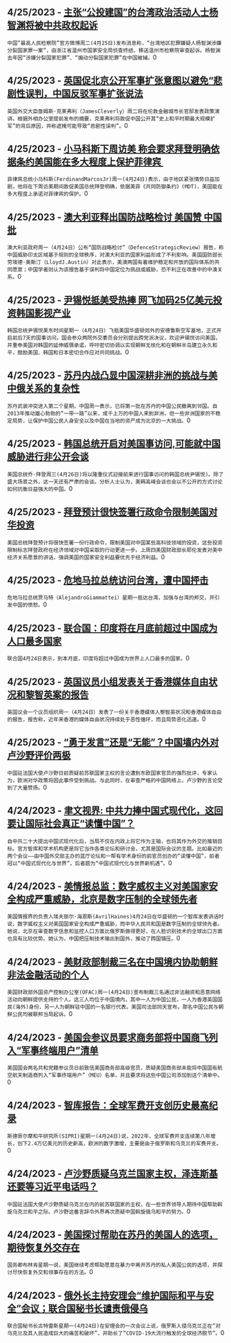 
  ## 4/25/2023 - [主张“公投建国”的台湾政治活动人士杨智渊将被中共政权起诉](https://www.voachinese.com/a/taiwan-activist-yang-to-be-indicted-in-china-20230425/7065043.html)
 ```中国”最高人民检察院”官方微博周二(4月25日)发布消息称，“台湾地区犯罪嫌疑人杨智渊涉嫌分裂国家罪一案”，由浙江省温州市国家安全局侦查终结，移送温州市检察院审查起诉。杨智渊去年因“涉嫌分裂国家犯罪”、“煽动分裂国家犯罪”在中国被捕。```0
  ## 4/25/2023 - [英国促北京公开军事扩张意图以避免“悲剧性误判，中国反驳军事扩张说法](https://www.voachinese.com/a/britain-warns-china-risk-tragic-miscalculation-20230425/7065012.html)
 ```英国外交大臣詹姆斯·克莱弗利（JamesCleverly）周二将在伦敦金融城市长官邸发表政策演讲。根据外相办公室提前发布的摘要，克莱弗利将敦促中国公开其“史上和平时期最大规模扩军”的背后原因，并称遮掩可能导致“悲剧性误判”。```0
  ## 4/25/2023 - [小马科斯下周访美 称会要求拜登明确依据条约美国能在多大程度上保护菲律宾 ](https://www.voachinese.com/a/manila-seeks-clarity-with-us-defense-aid-when-under-threat-20230425/7064999.html)
 ```菲律宾总统小马科斯(FerdinandMarcosJr)周一(4月24日)表示，由于地区紧张情势日益加剧，他将在下周访美期间敦促美国总统拜登明确，依据美菲《共同防御条约》(MDT)，美国能在多大程度上承诺对菲律宾的保护。```0
  ## 4/25/2023 - [澳大利亚释出国防战略检讨 美国赞 中国批](https://www.voachinese.com/a/reactions-to-australia-defense-review-20230425/7064961.html)
 ```澳大利亚政府周一（4月24日）公布“国防战略检讨”（DefenceStrategicReview）报告，称中国威胁印太区域基于规则的全球秩序，对澳大利亚的国家利益形成了不利影响。美国国防部长劳埃德·奥斯汀（LloydJ.Austin）对此表示，美澳两国有着维护稳定和开放的国际体系的共同愿景；中国学者则认为该报告基于误判将中国定位为挑战或威胁，恐不利正在改善中的中澳关系。```0
  ## 4/25/2023 - [尹锡悦抵美受热捧 网飞加码25亿美元投资韩国影视产业](https://www.voachinese.com/a/yoon-arrives-in-us-for-much-anticipated-visit-20230425/7064954.html)
 ```韩国总统尹锡悦美东时间星期一（4月24日）飞抵美国华盛顿郊外的安德鲁斯空军基地，正式开启前后7天的国事访问。国会参众两院外交委员会分别提出跨党派决议，欢迎尹锡悦访问美国，并重申美国对韩国的延伸威慑承诺，呼吁密切协调以实现朝鲜无核化和在朝鲜半岛建立永久和平，鼓励美国、韩国和日本密切合作应对共同挑战。```0
  ## 4/25/2023 - [苏丹内战凸显中国深耕非洲的挑战与美中俄关系的复杂性](https://www.voachinese.com/a/sudan-conflict-highlights-china-challenges-20230425/7064437.html)
 ```苏丹武装冲突进入第二个星期，中国周一表示，已将第一批在苏丹的中国公民撤离到邻国。自2013年推动雄心勃勃的“一带一路”以来，成千上万的中国人来到非洲，但一些非洲国家的不稳定局势，让保护中国公民人身安全以及中国在当地的资产成为北京的一大挑战。```0
  ## 4/25/2023 - [韩国总统开启对美国事访问,可能就中国威胁进行非公开会谈](https://www.voachinese.com/a/us-south-korea-state-visit-could-feature-quiet-talks-on-china-20230424/7064837.html)
 ```美国总统乔·拜登周三(4月26日)将以隆重仪式迎接前来进行国事访问的韩国总统尹锡悦)。除了盛大场景之外，这一天还有严肃的会谈。分析人士认为，美韩高峰会谈也会以不公开的方式讨论如何抗衡日益强大的中国。```0
  ## 4/25/2023 - [拜登预计很快签署行政命令限制美国对华投资](https://www.voachinese.com/a/biden-to-limit-us-investment-in-china-20230424/7064815.html)
 ```美国总统拜登预计将很快签署一份行政命令，限制美国对中国某些高科技领域的投资，这些投资限制标志拜登政府在经济领域对中国采取的行动更进一步。上周四美国财政部长耶伦发表对美中经济关系愿景的讲话，强调美国的国家安全利益要优先于经济利益。```0
  ## 4/25/2023 - [危地马拉总统访问台湾，遭中国抨击](https://www.voachinese.com/a/guatemalan-president-visits-taiwan-20230424/7064446.html)
 ```危地马拉总统贾马特（AlejandroGiammattei）星期一抵达台湾，加强与台湾的邦交，并引发中国的愤怒。```0
  ## 4/25/2023 - [联合国：印度将在月底前超过中国成为人口最多国家](https://www.voachinese.com/a/india-to-surpass-china-as-most-populous-country-by-month-s-end-20230424/7064826.html)
 ```联合国4月24日表示，到本月底，印度将超过中国成为世界上人口最多的国家。```0
  ## 4/25/2023 - [英国议员小组发表关于香港媒体自由状况和黎智英案的报告](https://www.voachinese.com/a/appg-report-on-media-freedom-in-hong-kong-20230424/7064430.html)
 ```英国议会一个议员组织周一（4月24日）发表了一份关于香港媒体人黎智英状况和香港媒体自由的报告，报告称，近年来香港的媒体自由状况持续处于恶性循环，而且局势恶化迅速。```0
  ## 4/25/2023 - [“勇于发言”还是“无能”？中国墙内外对卢沙野评价两极](https://www.voachinese.com/a/lu-shaye-reax-20230424/7064401.html)
 ```中国驻法国大使卢沙野日前质疑前苏联国家主权的言论遭到东欧国家官员的强烈批评，专家认为，欧洲对华政策将因此事件受到挑战。与此同时，在审查严格的中国网络上，卢沙野的言论受到了大量赞扬。```0
  ## 4/24/2023 - [聿文视界: 中共力捧中国式现代化，这回要让国际社会真正“读懂中国”？](https://www.voachinese.com/a/ccp-promotes-chinese-style-modernization-20230424/7064454.html)
 ```自中共二十大提出中国式现代化后，当局不仅在内政上将它作为主轴，也将其作为外交的推销目标。官方智库和学术机构更是将它当作各类论坛和研讨会，尤其是国际会议的主题。比如最近的两个会议——由中国外交部主办的蓝厅论坛和一帮有学术身份的前官员创办的“读懂中国”，前者冠以“中国式现代化与世界”，后者题为“中国式现代化与世界新机遇”。```0
  ## 4/24/2023 - [美情报总监：数字威权主义对美国家安全构成严重威胁，北京是数字压制的全球领先者](https://www.voachinese.com/a/us-china-digital-authoritarianism-russia-20230424/7064411.html)
 ```美国情报界的负责人埃夫丽尔·海恩斯(AvrilHaines)4月24日在华盛顿的一个智库发表讲话时说，数字威权主义对美国国家安全构成严重威胁，而中华人民共和国是数字压制的全球领先者。她说，北京在审查数字信息和监控人口方面比俄罗斯做得更好，在人脸识别技术的全球出口方面也具有比较优势。她认为，中国把压制技术输出到国外，推动了跨国镇压。```0
  ## 4/24/2023 - [美财政部制裁三名在中国境内协助朝鲜非法金融活动的个人 ](https://www.voachinese.com/a/us-treasury-targets-china-based-actors-facilitating-illicit-dprk-financial-activity-in-support-of-weapons-programs-20230424/7064317.html)
 ```美国财政部外国资产控制办公室(OFAC)周一(4月24日)宣布制裁三名通过非法融资和恶意网络活动向朝鲜提供支持的个人。这三人均位于中国境内，其中一人为中国公民，一人为香港英国国民(海外)身份，另一人为朝鲜驻中国的一名银行代表。美国司法部同天宣布，那名中国公民与朝鲜公民均被联邦当局起诉。```0
  ## 4/24/2023 - [美国会参议员要求商务部将中国商飞列入“军事终端用户”清单](https://www.voachinese.com/a/rubio-scott-ask-us-commerce-department-to-include-chinese-state-owned-aerospace-manufacturer-on-meu-list-20230424/7064281.html)
 ```美国国会两名共和党籍参议员日前致信美国商务部高级官员，质疑美国商务部未能将中国国有航空航天制造商列入“军事终端用户”（MEU）名单，并且要求将这些中国公司添加到这个清单中。```0
  ## 4/24/2023 - [智库报告：全球军费开支创历史最高纪录](https://www.voachinese.com/a/watchdog-world-military-spending-up-to-an-all-time-high-20230424/7064342.html)
 ```斯德哥尔摩和平研究所(SIPRI)星期一(4月24日)说，2022年，全球军费开支连续第八年增长，创下2.4万亿美元的历史新高，欧洲的数字激增，主要是由于俄罗斯和乌克兰的军费开支。```0
  ## 4/24/2023 - [卢沙野质疑乌克兰国家主权，泽连斯基还要等习近平电话吗？](https://www.voachinese.com/a/zelenskyy-xi-call-20230424/7064241.html)
 ```中国驻法国大使卢沙野质疑乌克兰在内的前苏联国家的主权，在一些世界领导人期待中国帮助斡旋乌克兰和平之际。卢沙野这番言辞令外界再次质疑中国斡旋俄乌和平的努力。```0
  ## 4/24/2023 - [美国探讨帮助在苏丹的美国人的选项，期待恢复外交存在](https://www.voachinese.com/a/us-to-help-other-americans-in-sudan-20230424/7064294.html)
 ```国务卿布林肯星期一说，美国继续考虑帮助愿意在暴力中离开苏丹的私人美国公民的选项，并探讨尽快恢复外交和领事存在的方法。```0
  ## 4/24/2023 - [俄外长主持安理会“维护国际和平与安全”会议；联合国秘书长谴责俄侵乌](https://www.voachinese.com/a/un-chief-lambasts-russia-on-ukraine-20230424/7064202.html)
 ```联合国秘书长古特雷斯星期一(4月24日)在安理会的一次会议上说，俄罗斯入侵乌克兰正在“对乌克兰及其人民造成巨大的痛苦和破坏”，并助长了“COVID-19大流行触发的全球经济脱节”。```0